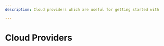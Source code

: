 ```yaml
---
description: Cloud providers which are useful for getting started with creating your own Ethereum node outside your local machine.

---
```


# Cloud Providers

